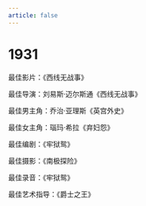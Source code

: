 ```yaml
---
article: false
---
```


# 1931

最佳影片：《西线无战事》

最佳导演：刘易斯·迈尔斯通《西线无战事》

最佳男主角：乔治·亚理斯《英宫外史》

最佳女主角：瑙玛·希拉《弃妇怨》

最佳编剧：《牢狱鸳》

最佳摄影：《南极探险》

最佳录音：《牢狱鸳》

最佳艺术指导：《爵士之王》